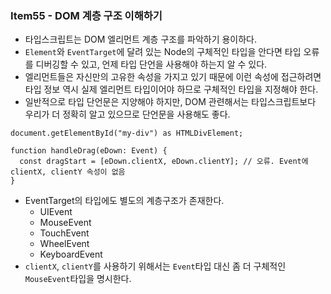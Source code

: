 ### Item55 - DOM 계층 구조 이해하기

- 타입스크립트는 DOM 엘리먼트 계층 구조를 파악하기 용이하다.
- `Element`와 `EventTarget`에 달려 있는 Node의 구체적인 타입을 안다면 타입 오류를 디버깅할 수 있고, 언제 타입 단언을 사용해야 하는지 알 수 있다.
- 엘리먼트들은 자신만의 고유한 속성을 가지고 있기 때문에 이런 속성에 접근하려면 타입 정보 역시 실제 엘리먼트 타입이어야 하므로 구체적인 타입을 지정해야 한다.
- 일반적으로 타입 단언문은 지양해야 하지만, DOM 관련해서는 타입스크립트보다 우리가 더 정확히 알고 있으므로 단언문을 사용해도 좋다.

```tsx
document.getElementById("my-div") as HTMLDivElement;
```

```tsx
function handleDrag(eDown: Event) {
  const dragStart = [eDown.clientX, eDown.clientY]; // 오류. Event에 clientX, clientY 속성이 없음
}
```

- EventTarget의 타입에도 별도의 계층구조가 존재한다.
  - UIEvent
  - MouseEvent
  - TouchEvent
  - WheelEvent
  - KeyboardEvent
- `clientX`, `clientY`를 사용하기 위해서는 `Event`타입 대신 좀 더 구체적인 `MouseEvent`타입을 명시한다.
